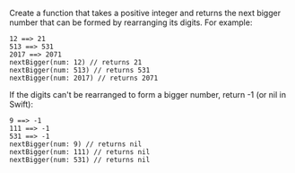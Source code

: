 Create a function that takes a positive integer and returns the next bigger number that can be formed by rearranging its digits. For example:

```
12 ==> 21
513 ==> 531
2017 ==> 2071
nextBigger(num: 12) // returns 21
nextBigger(num: 513) // returns 531
nextBigger(num: 2017) // returns 2071
```

If the digits can't be rearranged to form a bigger number, return -1 (or nil in Swift):

```
9 ==> -1
111 ==> -1
531 ==> -1
nextBigger(num: 9) // returns nil
nextBigger(num: 111) // returns nil
nextBigger(num: 531) // returns nil
```
